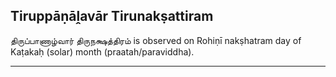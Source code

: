 ## Tiruppāṇāḽavār Tirunakṣattiram
திருப்பாணாழ்வார் திருநக்ஷத்திரம் is observed on Rohiṇī nakṣhatram day of Kaṭakaḥ (solar) month (praatah/paraviddha).



---
